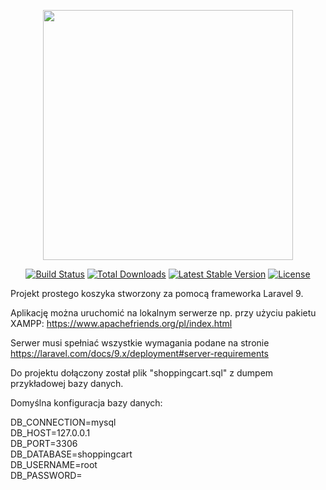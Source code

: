 <p align="center"><a href="https://laravel.com" target="_blank"><img src="https://raw.githubusercontent.com/laravel/art/master/logo-lockup/5%20SVG/2%20CMYK/1%20Full%20Color/laravel-logolockup-cmyk-red.svg" width="400"></a></p>

<p align="center">
<a href="https://travis-ci.org/laravel/framework"><img src="https://travis-ci.org/laravel/framework.svg" alt="Build Status"></a>
<a href="https://packagist.org/packages/laravel/framework"><img src="https://img.shields.io/packagist/dt/laravel/framework" alt="Total Downloads"></a>
<a href="https://packagist.org/packages/laravel/framework"><img src="https://img.shields.io/packagist/v/laravel/framework" alt="Latest Stable Version"></a>
<a href="https://packagist.org/packages/laravel/framework"><img src="https://img.shields.io/packagist/l/laravel/framework" alt="License"></a>
</p>

Projekt prostego koszyka stworzony za pomocą frameworka Laravel 9.

Aplikację można uruchomić na lokalnym serwerze np. przy użyciu pakietu XAMPP: https://www.apachefriends.org/pl/index.html

Serwer musi spełniać wszystkie wymagania podane na stronie https://laravel.com/docs/9.x/deployment#server-requirements

Do projektu dołączony został plik "shoppingcart.sql" z dumpem przykładowej bazy danych.

Domyślna konfiguracja bazy danych:

DB_CONNECTION=mysql<br>
DB_HOST=127.0.0.1<br>
DB_PORT=3306<br>
DB_DATABASE=shoppingcart<br>
DB_USERNAME=root<br>
DB_PASSWORD=


